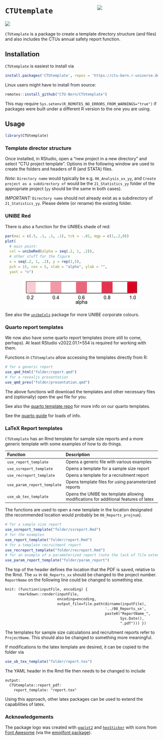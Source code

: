 
<!-- README.md is generated from README.Rmd. Please edit that file -->

# `CTUtemplate` <img src='man/figures/sticker.png' align="right" width="200">

[![](https://img.shields.io/badge/dev%20version-0.3.2-blue.svg)](https://github.com/CTU-Bern/CTUtemplate)

`CTUtemplate` is a package to create a template directory structure (and
files) and also includes the CTUs annual safety report function.

## Installation

`CTUtemplate` is easiest to install via

``` r
install.packages('CTUtemplate', repos = 'https://ctu-bern.r-universe.dev')
```

Linux users might have to install from source:

``` r
remotes::install_github("CTU-Bern/CTUtemplate")
```

This may require `Sys.setenv(R_REMOTES_NO_ERRORS_FROM_WARNINGS="true")`
if packages were built under a different R version to the one you are
using.

## Usage

``` r
library(CTUtemplate)
```

### Template director structure

Once installed, in RStudio, open a “new project in a new directory” and
select “CTU project template”. Options in the following window are used
to create the folders and headers of R (and STATA) files.

*Note:* `Directory name` would typically be e.g. `06_Analysis_xx_yy`,
and `Create project as a subdirectory of` would be the
`21_Statistics_yy` folder of the appropriate project (`yy` should be the
same in both cases).

*IMPORTANT:* `Directory name` should not already exist as a subdirectory
of `21_Statistics_yy`. Please delete (or rename) the existing folder.

### UNIBE Red

There is also a function for the UNIBEs shade of red:

``` r
par(mai = c(.5, .1, .1, .1), tck = -.01, mgp = c(1,.2,0))
plot(
  # main point:
  col = unibeRed(alpha = seq(.2, 1, .2)), 
  # other stuff for the figure
  x = seq(.2, 1, .2), y = rep(1,5), 
  pch = 15, cex = 5, xlab = "alpha", ylab = "", 
  yaxt = "n")
```

<img src="man/figures/README-unnamed-chunk-5-1.png" style="display: block; margin: auto;" />

See also the [`unibeCols`](https://github.com/CTU-Bern/unibeCols)
package for more UNIBE corporate colours.

### Quarto report templates

We now also have some quarto report templates (more still to come,
perhaps). At least RStudio v2022.01.1+554 is required for working with
them.

Functions in `CTUtemplate` allow accessing the templates directly from
R:

``` r
# for a generic report
use_qmd_html("folder/report.qmd")
# for a revealjs presentation
use_qmd_pres("folder/presentation.qmd")
```

The above functions will download the templates and other necessary
files and (optionally) open the `qmd` file for you.

See also the [quarto template repo](https://github.com/CTU-Bern/quarto)
for more info on our quarto templates.

See the [quarto guide](https://quarto.org/docs/guide/) for loads of
info.

### LaTeX Report templates

`CTUtemplate` has an Rmd template for sample size reports and a more
generic template with some examples of how to do things.

| Function                    | Description                                                                          |
|:----------------------------|:-------------------------------------------------------------------------------------|
| `use_report_template`       | Opens a generic file with various examples                                           |
| `use_ssreport_template`     | Opens a template for a sample size report                                            |
| `use_recreport_template`    | Opens a template for a recruitment report                                            |
| `use_param_report_template` | Opens template files for using parameterized reports                                 |
| `use_ub_tex_template`       | Opens the UNIBE tex template allowing modifications for additional features of latex |

The functions are used to open a new template in the location designated
(the recommended location would probably be `08_Reports_projnum`).

``` r
# for a sample size report
use_ssreport_template("folder/ssreport.Rmd")
# for the examples
use_report_template("folder/report.Rmd")
# for a template recruitment report
use_recreport_template("folder/recreport.Rmd")
# for an example of a parameterized report (note the lack of file extension here)
use_param_report_template("folder/param_report")
```

The top of the header defines the location that the PDF is saved,
relative to the Rmd. The `xx` in `08_Reports_xx` should be changed to
the project number. `ReportName` on the following line could be changed
to something else.

    knit: (function(inputFile, encoding) { 
          rmarkdown::render(inputFile,
                            encoding=encoding, 
                            output_file=file.path(dirname(inputFile), 
                                                  '../08_Reports_xx', 
                                                  paste0("ReportName_",
                                                         Sys.Date(),
                                                         ".pdf"))) })

The templates for sample size calculations and recruitment reports refer
to `ProjectName`. This should also be changed to something more
meaningful.

If modifications to the latex template are desired, it can be copied to
the folder via

``` r
use_ub_tex_template("folder/report.tex")
```

The YAML header in the Rmd file then needs to be changed to include

    output: 
      CTUtemplate::report_pdf:
        report_template: "report.tex"

Using this approach, other latex packages can be used to extend the
capabilities of latex.

### Acknowledgements

The package logo was created with
[`ggplot2`](https://ggplot2.tidyverse.org/) and
[`hexSticker`](https://github.com/GuangchuangYu/hexSticker) with icons
from [Font Awesome](https://fontawesome.com/) (via the [emojifont
package](https://github.com/GuangchuangYu/emojifont)).
